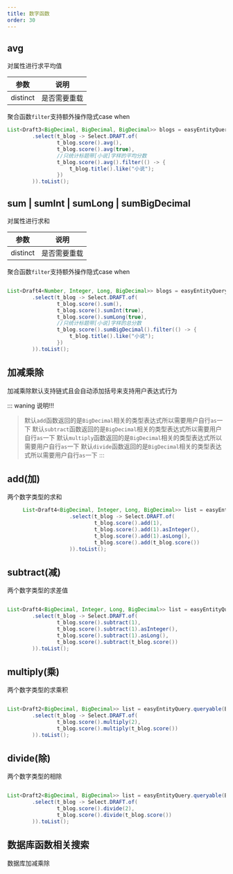 ```yaml
---
title: 数字函数
order: 30
---
```


## avg
对属性进行求平均值


参数  | 说明  
---  | --- 
distinct  | 是否需要重载

聚合函数`filter`支持额外操作隐式case when

```java
List<Draft3<BigDecimal, BigDecimal, BigDecimal>> blogs = easyEntityQuery.queryable(BlogEntity.class)
        .select(t_blog -> Select.DRAFT.of(
                t_blog.score().avg(),
                t_blog.score().avg(true),
                //只统计标题带[小说]字样的平均分数
                t_blog.score().avg().filter(() -> {
                    t_blog.title().like("小说");
                })
        )).toList();
```


## sum | sumInt | sumLong | sumBigDecimal
对属性进行求和

参数  | 说明  
---  | --- 
distinct  | 是否需要重载

聚合函数`filter`支持额外操作隐式case when

```java

List<Draft4<Number, Integer, Long, BigDecimal>> blogs = easyEntityQuery.queryable(BlogEntity.class)
        .select(t_blog -> Select.DRAFT.of(
                t_blog.score().sum(),
                t_blog.score().sumInt(true),
                t_blog.score().sumLong(true),
                //只统计标题带[小说]字样的总分数
                t_blog.score().sumBigDecimal().filter(() -> {
                    t_blog.title().like("小说");
                })
        )).toList();
```



## 加减乘除

加减乘除默认支持链式且会自动添加括号来支持用户表达式行为

::: waning 说明!!!
> 默认`add`函数返回的是`BigDecimal`相关的类型表达式所以需要用户自行`as`一下
> 默认`subtract`函数返回的是`BigDecimal`相关的类型表达式所以需要用户自行`as`一下
> 默认`multiply`函数返回的是`BigDecimal`相关的类型表达式所以需要用户自行`as`一下
> 默认`divide`函数返回的是`BigDecimal`相关的类型表达式所以需要用户自行`as`一下
:::

## add(加)
两个数字类型的求和

```java
     List<Draft4<BigDecimal, Integer, Long, BigDecimal>> list = easyEntityQuery.queryable(BlogEntity.class)
                    .select(t_blog -> Select.DRAFT.of(
                            t_blog.score().add(1),
                            t_blog.score().add(1).asInteger(),
                            t_blog.score().add(1).asLong(),
                            t_blog.score().add(t_blog.score())
                    )).toList();
```

## subtract(减)
两个数字类型的求差值

```java

List<Draft4<BigDecimal, Integer, Long, BigDecimal>> list = easyEntityQuery.queryable(BlogEntity.class)
        .select(t_blog -> Select.DRAFT.of(
                t_blog.score().subtract(1),
                t_blog.score().subtract(1).asInteger(),
                t_blog.score().subtract(1).asLong(),
                t_blog.score().subtract(t_blog.score())
        )).toList();
```

## multiply(乘)
两个数字类型的求乘积

```java

List<Draft2<BigDecimal, BigDecimal>> list = easyEntityQuery.queryable(BlogEntity.class)
        .select(t_blog -> Select.DRAFT.of(
                t_blog.score().multiply(2),
                t_blog.score().multiply(t_blog.score())
        )).toList();
```

## divide(除)
两个数字类型的相除

```java

List<Draft2<BigDecimal, BigDecimal>> list = easyEntityQuery.queryable(BlogEntity.class)
        .select(t_blog -> Select.DRAFT.of(
                t_blog.score().divide(2),
                t_blog.score().divide(t_blog.score())
        )).toList();
```


## 数据库函数相关搜索
数据库加减乘除